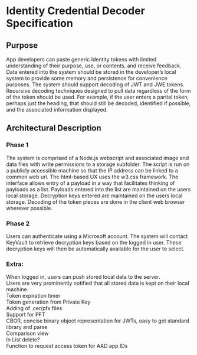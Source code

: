 # Identity Credential Decoder Specification

## Purpose
App developers can paste generic Identity tokens with limited understanding of their purpose, use, or contents, and receive feedback.
Data entered into the system should be stored in the developer’s local system to provide some memory and persistence for convenience purposes.
The system should support decoding of JWT and JWE tokens. Recursive decoding techniques designed to pull data regardless of the form of the token should be used.  For example, if the user enters a partial token, perhaps just the heading, that should still be decoded, identified if possible, and the associated information displayed.

## Architectural Description
### Phase 1
The system is comprised of a Node.js webscript and associated image and data files with write permissions to a storage subfolder. The script is run on a publicly accessible machine so that the IP address can be linked to a common web url.
The html-based UX uses the w3.css framework.
The interface allows entry of a payload in a way that facilitates thinking of payloads as a list.
Payloads entered into the list are maintained on the users local storage.
Decryption keys entered are maintained on the users local storage.
Decoding of the token pieces are done in the client web browser wherever possible.
### Phase 2
Users can authenticate using a Microsoft account.  The system will contact KeyVault to retrieve decryption keys based on the logged in user.  These decryption keys will then be automatically available for the user to select.
### Extra:
When logged in, users can push stored local data to the server.  
Users are very prominently notified that all stored data is kept on their local machine.  
Token expiration timer  
Token generation from Private Key  
Adding of .cer/pfx files  
Support for PFT  
CBOR, concise binary object representation for JWTs, easy to get standard library and parse  
Comparison view  
In List delete?  
Function to request access token for AAD app IDs
